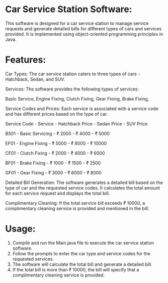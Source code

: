 # Car Service Station Software:
This software is designed for a car service station to manage service requests and generate detailed bills for different types of cars and services provided. It is implemented using object-oriented programming principles in Java.

# Features:
Car Types: The car service station caters to three types of cars - Hatchback, Sedan, and SUV.

Services: The software provides the following types of services:

Basic Service,
Engine Fixing,
Clutch Fixing,
Gear Fixing,
Brake Fixing,

Service Codes and Prices: Each service is associated with a service code and has different prices based on the type of car.

Service Code - Service - Hatchback Price - Sedan Price - SUV Price

BS01 - Basic Servicing - ₹ 2000 - ₹ 4000 - ₹ 5000

EF01 - Engine Fixing - ₹ 5000 - ₹ 8000 - ₹ 10000

CF01 - Clutch Fixing - ₹ 2000 - ₹ 4000 - ₹ 6000

BF01 - Brake Fixing - ₹ 1000 - ₹ 1500 - ₹ 2500

GF01 - Gear Fixing - ₹ 3000 - ₹ 6000 - ₹ 8000

Detailed Bill Generation: The software generates a detailed bill based on the type of car and the requested service codes. It calculates the total amount for each service request and displays the total bill.

Complimentary Cleaning: If the total service bill exceeds ₹ 10000, a complimentary cleaning service is provided and mentioned in the bill.

# Usage:
1. Compile and run the Main.java file to execute the car service station software.
2. Follow the prompts to enter the car type and service codes for the requested services.
3. The software will calculate the total bill and generate a detailed bill.
4. If the total bill is more than ₹ 10000, the bill will specify that a complimentary cleaning service is provided.
